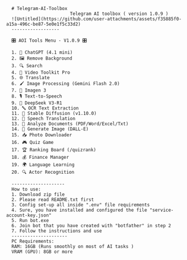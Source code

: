       # Telegram-AI-Toolbox
                            Telegram AI toolbox ( version 1.0.9 )
      ![Untitled](https://github.com/user-attachments/assets/f35885f0-a15a-496c-be87-5e0e1f5c33d2)
      ------------------
      
      🎛️ AOI Tools Menu - V1.0.9 🎛️
      
      1. 🧠 ChatGPT (4.1 mini)
      2. 🖼️ Remove Background
      3. 🔍 Search
      4. 🎥 Video Toolkit Pro
      5. 🌐 Translate
      6. 🖌️ Image Processing (Gemini Flash 2.0)
      7. 🎨 Imagen 3
      8. 🎙️ Text-to-Speech
      9. 🚀 DeepSeek V3-R1
      10. 🔤 OCR Text Extraction
      11. 🎨 Stable Diffusion (v1.10.0)
      12. 🎤 Speech Translation
      13. 📄 Analyze Documents (PDF/Word/Excel/Txt)
      14. 🎨 Generate Image (DALL-E)
      15. 📥 Photo Downloader
      16. 🎮 Quiz Game
      17. 🏆 Ranking Board (/quizrank)
      18. 💰 Finance Manager
      19. 🌍 Language Learning
      20. 🔍 Actor Recognition
      
      --------------------
      How to use:
      1. Download zip file
      2. Please read README.txt first
      3. Config set-up all inside ".env" file requirements
      4. Sure, you have installed and configured the file "service-account-key.json"
      5. Run bot.exe
      6. Join bot that you have created with "botfather" in step 2
      7. Follow the instructions and use
      ---------------------
      PC Requirements:
      RAM: 16GB (Runs smoothly on most of AI tasks )
      VRAM (GPU): 8GB or more

